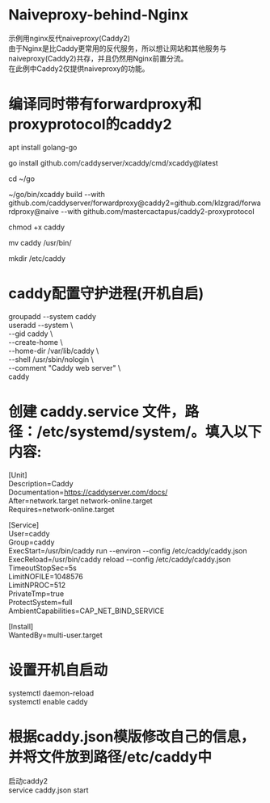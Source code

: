 # Naiveproxy-behind-Nginx
示例用nginx反代naiveproxy(Caddy2) \
由于Nginx是比Caddy更常用的反代服务，所以想让网站和其他服务与naiveproxy(Caddy2)共存，并且仍然用Nginx前置分流。\
在此例中Caddy2仅提供naiveproxy的功能。


# 编译同时带有forwardproxy和proxyprotocol的caddy2
apt install golang-go 

go install github.com/caddyserver/xcaddy/cmd/xcaddy@latest 

cd ~/go

~/go/bin/xcaddy build --with github.com/caddyserver/forwardproxy@caddy2=github.com/klzgrad/forwardproxy@naive --with github.com/mastercactapus/caddy2-proxyprotocol

chmod +x caddy

mv caddy /usr/bin/

mkdir /etc/caddy

# caddy配置守护进程(开机自启)

groupadd --system caddy  
useradd --system \  
    --gid caddy \  
    --create-home \  
    --home-dir /var/lib/caddy \  
    --shell /usr/sbin/nologin \  
    --comment "Caddy web server" \  
    caddy

# 创建 caddy.service 文件，路径：/etc/systemd/system/。填入以下内容:
[Unit] \
Description=Caddy \
Documentation=https://caddyserver.com/docs/ \
After=network.target network-online.target \
Requires=network-online.target 

[Service] \
User=caddy \
Group=caddy \
ExecStart=/usr/bin/caddy run --environ --config /etc/caddy/caddy.json \
ExecReload=/usr/bin/caddy reload --config /etc/caddy/caddy.json \
TimeoutStopSec=5s \
LimitNOFILE=1048576 \
LimitNPROC=512 \
PrivateTmp=true \
ProtectSystem=full \
AmbientCapabilities=CAP_NET_BIND_SERVICE 

[Install] \
WantedBy=multi-user.target 

# 设置开机自启动
systemctl daemon-reload \
systemctl enable caddy

# 根据caddy.json模版修改自己的信息，并将文件放到路径/etc/caddy中  
启动caddy2  
service caddy.json start







